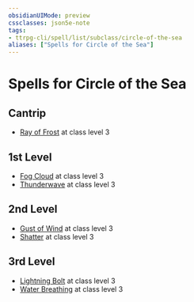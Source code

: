```yaml
---
obsidianUIMode: preview
cssclasses: json5e-note
tags:
- ttrpg-cli/spell/list/subclass/circle-of-the-sea
aliases: ["Spells for Circle of the Sea"]
---
```

# Spells for Circle of the Sea

## Cantrip

- [Ray of Frost](Misc%20Files/CLI/compendium/spells/ray-of-frost-xphb.md "XPHB") at class level 3

## 1st Level

- [Fog Cloud](Misc%20Files/CLI/compendium/spells/fog-cloud-xphb.md "XPHB") at class level 3
- [Thunderwave](Misc%20Files/CLI/compendium/spells/thunderwave-xphb.md "XPHB") at class level 3

## 2nd Level

- [Gust of Wind](Misc%20Files/CLI/compendium/spells/gust-of-wind-xphb.md "XPHB") at class level 3
- [Shatter](Misc%20Files/CLI/compendium/spells/shatter-xphb.md "XPHB") at class level 3

## 3rd Level

- [Lightning Bolt](Misc%20Files/CLI/compendium/spells/lightning-bolt-xphb.md "XPHB") at class level 3
- [Water Breathing](Misc%20Files/CLI/compendium/spells/water-breathing-xphb.md "XPHB") at class level 3